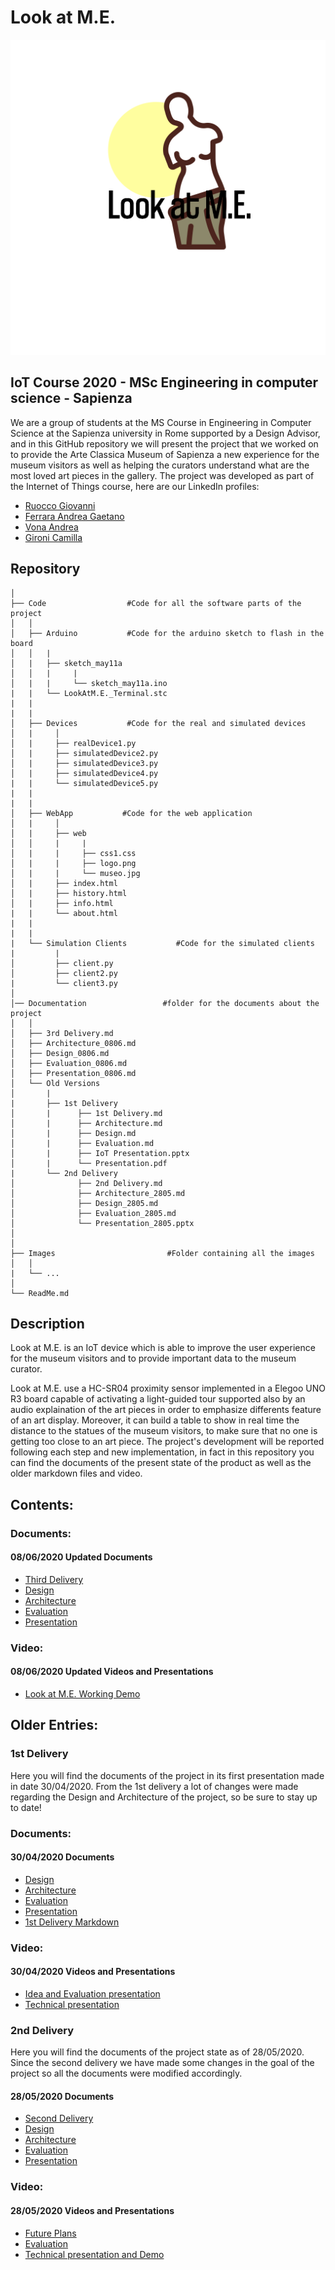 
# Look at M.E.

![Project Logo](https://github.com/giovanniruocco/smartmuseum/blob/master/images/logo.png)
## IoT Course 2020 - MSc Engineering in computer science - Sapienza

We are a group of students at the MS Course in Engineering in Computer Science at the Sapienza university in Rome supported by a Design Advisor, and in this GitHub repository we will present the project that we worked on to provide the Arte Classica Museum of Sapienza a new experience for the museum visitors as well as helping the curators understand what are the most loved art pieces in the gallery.
The project was developed as part of the Internet of Things course, here are our LinkedIn profiles:

- [Ruocco Giovanni](https://www.linkedin.com/in/giovanniruocco07)
- [Ferrara Andrea Gaetano](https://www.linkedin.com/in/andrea-gaetano-ferrara-98a5371a3)
- [Vona Andrea](https://www.linkedin.com/in/andrea-vona-96b832165)
- [Gironi Camilla](https://www.linkedin.com/in/camilla-gironi)

## Repository

```
│
├── Code                  #Code for all the software parts of the project
│   │
│   ├── Arduino           #Code for the arduino sketch to flash in the board
│   │   |   
│   |   ├── sketch_may11a
│   │   |     |
│   |   |     └── sketch_may11a.ino
|   |   └── LookAtM.E._Terminal.stc
|   |
|   |
│   ├── Devices           #Code for the real and simulated devices
│   |     │
│   |     ├── realDevice1.py
│   |     ├── simulatedDevice2.py
│   |     ├── simulatedDevice3.py
│   |     ├── simulatedDevice4.py
|   |     └── simulatedDevice5.py
|   |
|   |
│   ├── WebApp           #Code for the web application
│   |     │
│   |     ├── web
│   │     |     |
│   |     |     ├── css1.css
│   |     |     ├── logo.png
│   |     |     └── museo.jpg
│   |     ├── index.html
│   |     ├── history.html
│   |     ├── info.html
|   |     └── about.html
|   |
|   |
|   └── Simulation Clients           #Code for the simulated clients
|         |
│         ├── client.py
│         ├── client2.py
|         └── client3.py
│   
│── Documentation                 #folder for the documents about the project
│   │
│   ├── 3rd Delivery.md
│   ├── Architecture_0806.md
│   ├── Design_0806.md
│   ├── Evaluation_0806.md
│   ├── Presentation_0806.md
│   └── Old Versions
│       |
|       ├── 1st Delivery
│       |      ├── 1st Delivery.md
│       |      ├── Architecture.md
│       |      ├── Design.md
│       |      ├── Evaluation.md
│       |      ├── IoT Presentation.pptx
│       |      └── Presentation.pdf
|       └── 2nd Delivery
│              ├── 2nd Delivery.md
│              ├── Architecture_2805.md
│              ├── Design_2805.md
│              ├── Evaluation_2805.md
│              └── Presentation_2805.pptx
│
│   
├── Images                         #Folder containing all the images
│   │   
|   └── ...
│      
└── ReadMe.md

```

## Description

Look at M.E. is an IoT device which is able to improve the user experience for the museum visitors and to provide important data to the museum curator.

Look at M.E. use a HC-SR04 proximity sensor implemented in a Elegoo UNO R3 board capable of activating a light-guided tour supported also by an audio explaination of the art pieces in order to emphasize differents feature of an art display.
Moreover, it can build a table to show in real time the distance to the statues of the museum visitors, to make sure that no one is getting too close to an art piece.
The project's development will be reported following each step and new implementation, in fact in this repository you can find the documents of the present state of the product as well as the older markdown files and video.

## Contents:

### Documents:

#### 08/06/2020 Updated Documents

- [Third Delivery](https://github.com/giovanniruocco/smartmuseum/blob/master/Documentation/3rd%20Delivery.md)
- [Design](https://github.com/giovanniruocco/smartmuseum/blob/master/Documentation/Design_0806.md)
- [Architecture](https://github.com/giovanniruocco/smartmuseum/blob/master/Documentation/Architecture_0806.md)
- [Evaluation](https://github.com/giovanniruocco/smartmuseum/blob/master/Documentation/Evaluation_0806.md)
- [Presentation](https://github.com/giovanniruocco/smartmuseum/blob/master/Documentation/Presentation_0806.pdf)

### Video:

#### 08/06/2020 Updated Videos and Presentations

- [Look at M.E. Working Demo](https://www.youtube.com/watch?v=SqvsZhYC5cQ&feature=emb_title)


## Older Entries:

### 1st Delivery

Here you will find the documents of the project in its first presentation made in date 30/04/2020.
From the 1st delivery a lot of changes were made regarding the Design and Architecture of the project, so be sure to stay up to date!

### Documents:

#### 30/04/2020 Documents

- [Design](https://github.com/giovanniruocco/smartmuseum/blob/master/Documentation/Old%20Versions/1st%20Delivery/Design.md)
- [Architecture](https://github.com/giovanniruocco/smartmuseum/blob/master/Documentation/Old%20Versions/1st%20Delivery/Architecture.md)
- [Evaluation](https://github.com/giovanniruocco/smartmuseum/blob/master/Documentation/Old%20Versions/1st%20Delivery/Evaluation.md)
- [Presentation](https://github.com/giovanniruocco/smartmuseum/blob/master/Documentation/Old%20Versions/1st%20Delivery/Presentation.pdf)
- [1st Delivery Markdown](https://github.com/giovanniruocco/smartmuseum/blob/master/Documentation/Old%20Versions/1st%20Delivery/1st%20Delivery.md)

### Video:

#### 30/04/2020 Videos and Presentations

- [Idea and Evaluation presentation](https://www.youtube.com/watch?v=_c1rHA_vbpU)
- [Technical presentation](https://www.youtube.com/watch?v=XWXVBEEmsI0&feature=youtu.be)

### 2nd Delivery

Here you will find the documents of the project state as of 28/05/2020.
Since the second delivery we have made some changes in the goal of the project so all the documents were modified accordingly.

#### 28/05/2020 Documents

- [Second Delivery](https://github.com/giovanniruocco/smartmuseum/blob/master/Documentation/Old%20Versions/2nd%20Delivery/2nd%20Delivery.md)
- [Design](https://github.com/giovanniruocco/smartmuseum/blob/master/Documentation/Old%20Versions/2nd%20Delivery/Design_2805.md)
- [Architecture](https://github.com/giovanniruocco/smartmuseum/blob/master/Documentation/Old%20Versions/2nd%20Delivery/Architecture_2805.md)
- [Evaluation](https://github.com/giovanniruocco/smartmuseum/blob/master/Documentation/Old%20Versions/2nd%20Delivery/Evaluation_2805.md)
- [Presentation](https://github.com/giovanniruocco/smartmuseum/blob/master/Documentation/Old%20Versions/2nd%20Delivery/Presentation_2805.pptx)

### Video:

#### 28/05/2020 Videos and Presentations

- [Future Plans](https://youtu.be/mgdUje6jdrk)
- [Evaluation](https://youtu.be/G556htPPm2g)
- [Technical presentation and Demo](https://www.youtube.com/watch?v=qv295bPE5Qw)
